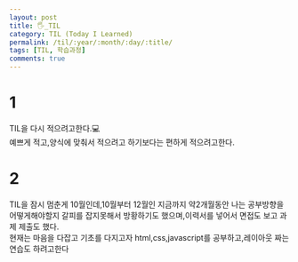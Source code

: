 ```yaml
---
layout: post
title: 🖐_TIL
category: TIL (Today I Learned)
permalink: /til/:year/:month/:day/:title/
tags: [TIL, 학습과정]
comments: true
---
```


# 1
TIL을 다시 적으려고한다.💻<br>
예쁘게 적고,양식에 맞춰서 적으려고 하기보다는 편하게 적으려고한다.

# 2 
TIL을 잠시 멈춘게 10월인데,10월부터 12월인 지금까지 약2개월동안 나는 공부방향을 어떻게해야할지 갈피를 잡지못해서 방황하기도 했으며,이력서를 넣어서 면접도 보고 과제 제출도 했다.<br>
현재는 마음을 다잡고 기초를 다지고자 html,css,javascript를 공부하고,레이아웃 짜는 연습도 하려고한다



